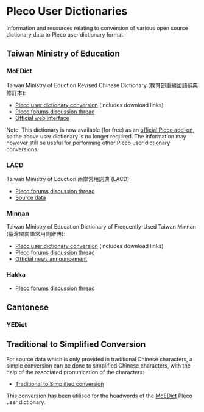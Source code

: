 # Pleco User Dictionaries
Information and resources relating to conversion of various open source dictionary data to Pleco user dictionary format.

## Taiwan Ministry of Education

### MoEDict
Taiwan Ministry of Eduction Revised Chinese Dictionary (教育部重編國語辭典修訂本):
* [Pleco user dictionary conversion](MoEDict) (includes download links)
* [Pleco forums discussion thread](http://www.plecoforums.com/threads/the-moe-dictionary-is-now-open-source.3606/)
* [Official web interface](http://dict.revised.moe.edu.tw/)

Note: This dictionary is now available (for free) as an [official Pleco add-on](http://www.plecoforums.com/threads/official-moedict-pleco-release.4915/), so the above user dictionary is no longer required. The information may however still be useful for performing other Pleco user dictionary conversions.

### LACD
Taiwan Ministry of Eduction 兩岸常用詞典 (LACD):
* [Pleco forums discussion thread](http://www.plecoforums.com/threads/%E5%85%A9%E5%B2%B8%E5%B8%B8%E7%94%A8%E8%A9%9E%E5%85%B8-lacd-user-dictionary.4336/)
* [Source data](https://github.com/g0v/moedict-data-csld)

### Minnan
Taiwan Ministry of Education Dictionary of Frequently-Used Taiwan Minnan (臺灣閩南語常用詞辭典):
* [Pleco user dictionary conversion](MoE-Minnan) (includes download links)
* [Pleco forums discussion thread](http://www.plecoforums.com/threads/moe-minnan-and-hakka-dictionaries.4938/)
* [Official news announcement](http://english.moe.gov.tw/ct.asp?xItem=14785&ctNode=11446&mp=1)

### Hakka
* [Pleco forums discussion thread](http://www.plecoforums.com/threads/moe-minnan-and-hakka-dictionaries.4938/)

## Cantonese

### YEDict

## Traditional to Simplified Conversion
For source data which is only provided in traditional Chinese characters, a simple conversion can be done to simplified Chinese characters, with the help of the associated pronunication of the characters:
* [Traditional to Simplified conversion](Simplified)

This conversion has been utilised for the headwords of the [MoEDict](MoEDict) Pleco user dictionary.

